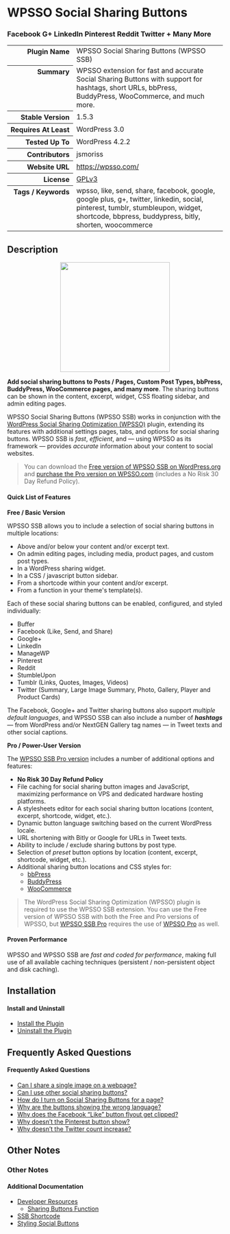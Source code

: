 <h1>WPSSO Social Sharing Buttons</h1><h3>Facebook G+ LinkedIn Pinterest Reddit Twitter + Many More</h3>

<table>
<tr><th align="right" valign="top" nowrap>Plugin Name</th><td>WPSSO Social Sharing Buttons (WPSSO SSB)</td></tr>
<tr><th align="right" valign="top" nowrap>Summary</th><td>WPSSO extension for fast and accurate Social Sharing Buttons with support for hashtags, short URLs, bbPress, BuddyPress, WooCommerce, and much more.</td></tr>
<tr><th align="right" valign="top" nowrap>Stable Version</th><td>1.5.3</td></tr>
<tr><th align="right" valign="top" nowrap>Requires At Least</th><td>WordPress 3.0</td></tr>
<tr><th align="right" valign="top" nowrap>Tested Up To</th><td>WordPress 4.2.2</td></tr>
<tr><th align="right" valign="top" nowrap>Contributors</th><td>jsmoriss</td></tr>
<tr><th align="right" valign="top" nowrap>Website URL</th><td><a href="https://wpsso.com/">https://wpsso.com/</a></td></tr>
<tr><th align="right" valign="top" nowrap>License</th><td><a href="http://www.gnu.org/licenses/gpl.txt">GPLv3</a></td></tr>
<tr><th align="right" valign="top" nowrap>Tags / Keywords</th><td>wpsso, like, send, share, facebook, google, google plus, g+, twitter, linkedin, social, pinterest, tumblr, stumbleupon, widget, shortcode, bbpress, buddypress, bitly, shorten, woocommerce</td></tr>
</table>

<h2>Description</h2>

<p align="center"><img src="https://surniaulula.github.io/wpsso-ssb/assets/icon-256x256.png" width="256" height="256" /></p><p><strong>Add social sharing buttons to Posts / Pages, Custom Post Types, bbPress, BuddyPress, WooCommerce pages, and many more</strong>. The sharing buttons can be shown in the content, excerpt, widget, CSS floating sidebar, and admin editing pages.</p>

<p>WPSSO Social Sharing Buttons (WPSSO SSB) works in conjunction with the <a href="https://wordpress.org/plugins/wpsso/">WordPress Social Sharing Optimization (WPSSO)</a> plugin, extending its features with additional settings pages, tabs, and options for social sharing buttons. WPSSO SSB is <em>fast</em>, <em>efficient</em>, and &mdash; using WPSSO as its framework &mdash; provides <em>accurate</em> information about your content to social websites.</p>

<blockquote>
<p>You can download the <a href="https://wordpress.org/plugins/wpsso-ssb/">Free version of WPSSO SSB on WordPress.org</a> and <a href="(http://wpsso.com/extend/plugins/wpsso-ssb/">purchase the Pro version on WPSSO.com</a> (includes a No Risk 30 Day Refund Policy).</p>
</blockquote>

<h4>Quick List of Features</h4>

<p><strong>Free / Basic Version</strong></p>

<p>WPSSO SSB allows you to include a selection of social sharing buttons in multiple locations:</p>

<ul>
<li>Above and/or below your content and/or excerpt text.</li>
<li>On admin editing pages, including media, product pages, and custom post types.</li>
<li>In a WordPress sharing widget.</li>
<li>In a CSS / javascript button sidebar.</li>
<li>From a shortcode within your content and/or excerpt.</li>
<li>From a function in your theme's template(s).</li>
</ul>

<p>Each of these social sharing buttons can be enabled, configured, and styled individually:</p>

<ul>
<li>Buffer</li>
<li>Facebook (Like, Send, and Share)</li>
<li>Google+</li>
<li>LinkedIn</li>
<li>ManageWP</li>
<li>Pinterest</li>
<li>Reddit</li>
<li>StumbleUpon</li>
<li>Tumblr (Links, Quotes, Images, Videos)</li>
<li>Twitter (Summary, Large Image Summary, Photo, Gallery, Player and Product Cards)</li>
</ul>

<p>The Facebook, Google+ and Twitter sharing buttons also support <em>multiple default languages</em>, and WPSSO SSB can also include a number of <strong><em>hashtags</em></strong> &mdash; from WordPress and/or NextGEN Gallery tag names &mdash; in Tweet texts and other social captions.</p>

<p><strong>Pro / Power-User Version</strong></p>

<p>The <a href="http://wpsso.com/extend/plugins/wpsso-ssb/">WPSSO SSB Pro version</a> includes a number of additional options and features:</p>

<ul>
<li><strong>No Risk 30 Day Refund Policy</strong></li>
<li>File caching for social sharing button images and JavaScript, maximizing performance on VPS and dedicated hardware hosting platforms.</li>
<li>A stylesheets editor for each social sharing button locations (content, excerpt, shortcode, widget, etc.).</li>
<li>Dynamic button language switching based on the current WordPress locale.</li>
<li>URL shortening with Bitly or Google for URLs in Tweet texts.</li>
<li>Ability to include / exclude sharing buttons by post type.</li>
<li>Selection of <em>preset</em> button options by location (content, excerpt, shortcode, widget, etc.).</li>
<li>Additional sharing button locations and CSS styles for:

<ul>
<li><a href="https://wordpress.org/plugins/bbpress/">bbPress</a></li>
<li><a href="https://wordpress.org/plugins/buddypress/">BuddyPress</a></li>
<li><a href="https://wordpress.org/plugins/woocommerce/">WooCommerce</a></li>
</ul></li>
</ul>

<blockquote>
<p>The WordPress Social Sharing Optimization (WPSSO) plugin is required to use the WPSSO SSB extension. You can use the Free version of WPSSO SSB with both the Free and Pro versions of WPSSO, but <a href="http://wpsso.com/extend/plugins/wpsso-ssb/">WPSSO SSB Pro</a> requires the use of <a href="http://wpsso.com/extend/plugins/wpsso/">WPSSO Pro</a> as well.</p>
</blockquote>

<h4>Proven Performance</h4>

<p>WPSSO and WPSSO SSB are <em>fast and coded for performance</em>, making full use of all available caching techniques (persistent / non-persistent object and disk caching).</p>


<h2>Installation</h2>

<h4>Install and Uninstall</h4>

<ul>
    <li><a href="http://wpsso.com/codex/plugins/wpsso-ssb/installation/install-the-plugin/">Install the Plugin</a></li>
    <li><a href="http://wpsso.com/codex/plugins/wpsso-ssb/installation/uninstall-the-plugin/">Uninstall the Plugin</a></li>
</ul>


<h2>Frequently Asked Questions</h2>

<h4>Frequently Asked Questions</h4>

<ul>
    <li><a href="http://wpsso.com/codex/plugins/wpsso-ssb/faq/can-i-share-a-single-image-on-a-webpage/">Can I share a single image on a webpage?</a></li>
    <li><a href="http://wpsso.com/codex/plugins/wpsso-ssb/faq/can-i-use-other-social-sharing-buttons/">Can I use other social sharing buttons?</a></li>
    <li><a href="http://wpsso.com/codex/plugins/wpsso-ssb/faq/how-do-i-turn-on-social-sharing-buttons-for-a-page/">How do I turn on Social Sharing Buttons for a page?</a></li>
    <li><a href="http://wpsso.com/codex/plugins/wpsso-ssb/faq/why-are-the-buttons-showing-the-wrong-language/">Why are the buttons showing the wrong language?</a></li>
    <li><a href="http://wpsso.com/codex/plugins/wpsso-ssb/faq/why-does-the-facebook-like-button-flyout-get-clipped/">Why does the Facebook “Like” button flyout get clipped?</a></li>
    <li><a href="http://wpsso.com/codex/plugins/wpsso-ssb/faq/why-doesnt-the-pinterest-button-show/">Why doesn’t the Pinterest button show?</a></li>
    <li><a href="http://wpsso.com/codex/plugins/wpsso-ssb/faq/why-doesnt-the-twitter-count-increase/">Why doesn’t the Twitter count increase?</a></li>
</ul>


<h2>Other Notes</h2>

<h3>Other Notes</h3>
<h4>Additional Documentation</h4>

<ul>
    <li><a href="http://wpsso.com/codex/plugins/wpsso-ssb/notes/developer/">Developer Resources</a>
    <ul>
        <li><a href="http://wpsso.com/codex/plugins/wpsso-ssb/notes/developer/sharing-buttons-function/">Sharing Buttons Function</a></li>
    </ul></li>
    <li><a href="http://wpsso.com/codex/plugins/wpsso-ssb/notes/ssb-shortcode/">SSB Shortcode</a></li> 
    <li><a href="http://wpsso.com/codex/plugins/wpsso-ssb/notes/styling-social-buttons/">Styling Social Buttons</a></li>
</ul>

